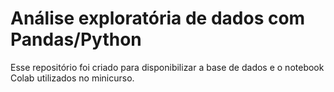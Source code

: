 # Análise exploratória de dados com Pandas/Python

Esse repositório foi criado para disponibilizar a base de dados e o notebook Colab utilizados no minicurso.
